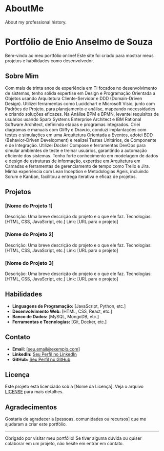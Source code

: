 # AboutMe
About my professional history.

# Portfólio de Enio Anselmo de Souza

Bem-vindo ao meu portfólio online! Este site foi criado para mostrar meus projetos e habilidades como desenvolvedor.

## Sobre Mim

Com mais de trinta anos de experiência em TI focados no desenvolvimento de sistemas, tenho sólida expertise em Design e Programação Orientada a Objetos usando Arquitetura Cliente-Servidor e DDD (Domain-Driven Design). Utilizei ferramentas como Lucidchart e Microsoft Visio, junto com Padrões de Projeto, para planejamento e análise, mapeando necessidades e criando soluções eficazes. Na Análise BPM e BPMN, levantei requisitos de usuários usando Sparx Systems Enterprise Architect e IBM Rational Software Architect, definindo etapas e programas integrados. Criei diagramas e manuais com Gliffy e Draw.io, conduzi implantações com testes e simulações em uma Arquitetura Orientada a Eventos, adotei BDD (Behavior-Driven Development) e realizei Testes Unitários, de Componente e de Integração. Utilizei Docker Compose e ferramentas DevOps para simular ambientes de teste e treinar usuários, garantindo a automação eficiente dos sistemas. Tenho forte conhecimento em modelagem de dados e design de estruturas de informação, expertise em Arquitetura em Camadas e ferramentas de gerenciamento de tempo como Trello e Jira. Minha experiência com Lean Inception e Metodologias Ágeis, incluindo Scrum e Kanban, facilitou a entrega iterativa e eficaz de projetos.

## Projetos

### [Nome do Projeto 1]
Descrição: Uma breve descrição do projeto e o que ele faz.
Tecnologias: [HTML, CSS, JavaScript, etc.]
Link: [URL para o projeto]

### [Nome do Projeto 2]
Descrição: Uma breve descrição do projeto e o que ele faz.
Tecnologias: [HTML, CSS, JavaScript, etc.]
Link: [URL para o projeto]

### [Nome do Projeto 3]
Descrição: Uma breve descrição do projeto e o que ele faz.
Tecnologias: [HTML, CSS, JavaScript, etc.]
Link: [URL para o projeto]

## Habilidades

- **Linguagens de Programação:** [JavaScript, Python, etc.]
- **Desenvolvimento Web:** [HTML, CSS, React, etc.]
- **Banco de Dados:** [MySQL, MongoDB, etc.]
- **Ferramentas e Tecnologias:** [Git, Docker, etc.]

## Contato

- **Email:** [seu.email@exemplo.com]
- **LinkedIn:** [Seu Perfil no LinkedIn](https://www.linkedin.com/in/seu-perfil)
- **GitHub:** [Seu Perfil no GitHub](https://github.com/seu-usuario)

## Licença

Este projeto está licenciado sob a [Nome da Licença]. Veja o arquivo [LICENSE](LICENSE) para mais detalhes.

## Agradecimentos

Gostaria de agradecer a [pessoas, comunidades ou recursos] que me ajudaram a criar este portfólio.

---

Obrigado por visitar meu portfólio! Se tiver alguma dúvida ou quiser colaborar em um projeto, não hesite em entrar em contato.

